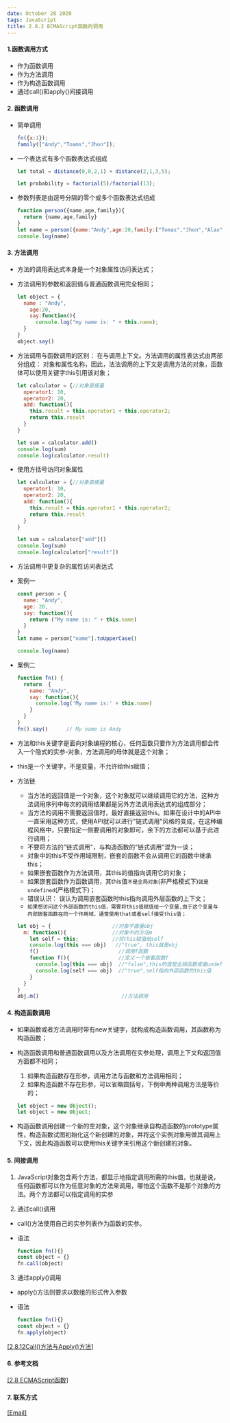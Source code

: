 ```yaml
---
date: October 28 2020
tags: JavaScript
title: 2.8.2 ECMAScript函数的调用
---
```


#### 1.函数调用方式

- 作为函数调用
- 作为方法调用
- 作为构造函数调用
- 通过call()和apply()间接调用

#### 2. 函数调用

- 简单调用

  ```js
  fn({x:1});
  family(["Andy","Toams","Jhon"]);
  ```

- 一个表达式有多个函数表达式组成

  ```js
  let total = distance(0,0,2,1) + distance(2,1,3,5);

  let probability = factorial(5)/factorial(13);
  ```

- 参数列表是由逗号分隔的零个或多个函数表达式组成

  ```js
  function person({name,age,family}){
    return {name,age,family}
  }
  let name = person({name:"Andy",age:20,family:["Tomas","Jhon","Alax"]});
  console.log(name)
  ```

#### 3. 方法调用

- 方法的调用表达式本身是一个对象属性访问表达式；
- 方法调用的参数和返回值与普通函数调用完全相同；

  ```js
  let object = {
    name : "Andy",
      age:20,
      say:function(){
        console.log("my name is: " + this.name);
    }
  }
  object.say()
  ```

- 方法调用与函数调用的区别： 在与调用上下文。方法调用的属性表达式由两部分组成： 对象和属性名称，因此，法法调用的上下文是调用方法的对象，函数体可以使用关键字this引用该对象；

  ```js
  let calculator = {//对象直接量
    operator1: 10,
    operator2: 20,
    add: function(){
      this.result = this.operator1 + this.operator2;
      return this.result
    }
  }

  let sum = calculator.add()
  console.log(sum)
  console.log(calculator.result)
  ```

- 使用方括号访问对象属性

  ```js
  let calculator = {//对象直接量
    operator1: 10,
    operator2: 20,
    add: function(){
      this.result = this.operator1 + this.operator2;
      return this.result
    }
  }

  let sum = calculator["add"]()
  console.log(sum)
  console.log(calculator["result"])
  ```

- 方法调用中更复杂的属性访问表达式

- 案例一

  ```js
  const person = {
    name: "Andy",
    age: 20,
    say: function(){
      return ("My name is: " + this.name)
    }
  }
  let name = person["name"].toUpperCase()

  console.log(name)
  ```

- 案例二

  ```js
  function fn() {
    return  {
      name: "Andy",
      say: function(){
        console.log('My name is:' + this.name)
      }
    }
  }
  fn().say()      // My name is Andy
  ```
- 方法和this关键字是面向对象编程的核心，任何函数只要作为方法调用都会传入一个隐式的实参-对象，方法调用的母体就是这个对象；
- this是一个关键字，不是变量，不允许给this赋值；

- 方法链
  - 当方法的返回值是一个对象，这个对象就可以继续调用它的方法，这种方法调用序列中每次的调用结果都是另外方法调用表达式的组成部分；
  - 当方法的调用不需要返回值时，最好直接返回this。如果在设计中的API中一直采用这种方式，使用API就可以进行"链式调用"风格的变成，在这种编程风格中，只要指定一侧要调用的对象即可，余下的方法都可以基于此进行调用；
  - 不要将方法的"链式调用"，与构造函数的"链式调用"混为一谈；
  - 对象中的this不受作用域限制，嵌套的函数不会从调用它的函数中继承this；
  - 如果嵌套函数作为方法调用，其this的值指向调用它的对象；
  - 如果嵌套函数作为函数调用，其this值`不是全局对象`(非严格模式下)`就是undefined`(严格模式下)；
  - 错误认识： 误认为调用嵌套函数时this指向调用外层函数的上下文；
  - `如果想访问这个外部函数的this值，需要将this值赋值给一个变量,由于这个变量与内部嵌套函数在同一个作用域，通常使用that或者self接受this值；`

  ```js
  let obj = {                    //对象字面量obj
    m: function(){               //对象中的方法m
      let self = this;           //将this赋值给self
      console.log(this === obj)   //"true", this就是obj
      f()                          //调用f函数
      function f(){                //定义一个嵌套函数f
        console.log(this === obj)  //"false",this的值是全局函数或者undefined
        console.log(self === obj)  //"true",self指向外部函数的this值
      }                     
    }
  }
  obj.m()                           //方法调用  
  ```
  
#### 4. 构造函数调用

- 如果函数或者方法调用时带有new关键字，就构成构造函数调用，其函数称为构造函数；
- 构造函数调用和普通函数调用以及方法调用在实参处理，调用上下文和返回值方面都不相同；
  1. 如果构造函数存在形参，调用方法与函数和方法调用相同；
  2. 如果构造函数不存在形参，可以省略圆括号，下例中两种调用方法是等价的；

  ```js
  let object = new Object();
  let object = new Object;
  ```

- 构造函数调用创建一个新的空对象，这个对象继承自构造函数的prototype属性，构造函数试图初始化这个新创建的对象，并将这个实例对象用做其调用上下文，因此构造函数可以使用this关键字来引用这个新创建的对象。

#### 5. 间接调用

1. JavaScript对象包含两个方法，都显示地指定调用所需的this值，也就是说，任何函数都可以作为任意对象的方法来调用，哪怕这个函数不是那个对象的方法。两个方法都可以指定调用的实参

2. 通过call()调用

- call()方法使用自己的实参列表作为函数的实参。
- 语法

  ```js
  function fn(){}
  const object = {}
  fn.call(object)
  ```

3. 通过apply()调用

- apply()方法则要求以数组的形式传入参数
- 语法

  ```js
  function fn(){}
  const object = {}
  fn.apply(object)
  ```

[[2.8.12Call()方法与Apply()方法]](https://web-dolphin.github.io/2020/10/28/JavaScript/Tags/%E4%BA%8C%E3%80%81JavaScript%E8%AF%AD%E8%A8%80%E6%A0%B8%E5%BF%83/ECMAScript/Tags/8.%E5%87%BD%E6%95%B0/2.8.12Call()%E6%96%B9%E6%B3%95%E4%B8%8EApply()%E6%96%B9%E6%B3%95/)

#### 6. 参考文档

[[2.8 ECMAScript函数]](https://web-dolphin.github.io/2020/10/28/JavaScript/Tags/%E4%BA%8C%E3%80%81JavaScript%E8%AF%AD%E8%A8%80%E6%A0%B8%E5%BF%83/ECMAScript/Tutorial/2.8%20ECMAScript%E5%87%BD%E6%95%B0/)

#### 7. 联系方式

[[Email]](yuanmin8888@outlook.com)
